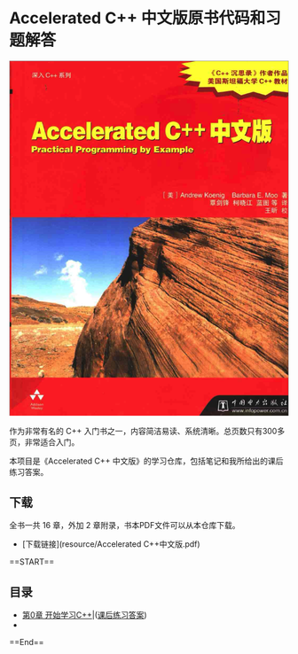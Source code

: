 # Accelerated C++ 中文版原书代码和习题解答

![Accelerated C++](resource/Cover.png)

作为非常有名的 C++ 入门书之一，内容简洁易读、系统清晰。总页数只有300多页，非常适合入门。

本项目是《Accelerated C++ 中文版》的学习仓库，包括笔记和我所给出的课后练习答案。

## 下载

全书一共 16 章，外加 2 章附录，书本PDF文件可以从本仓库下载。

+ [下载链接](resource/Accelerated C++中文版.pdf)

<p align:center>==START==</p>

## 目录

+ [第0章 开始学习C++](booknotes/chapter00.md)|([课后练习答案](practice/chapter00/README.md))
+ 

<p align:center>==End==</p>
